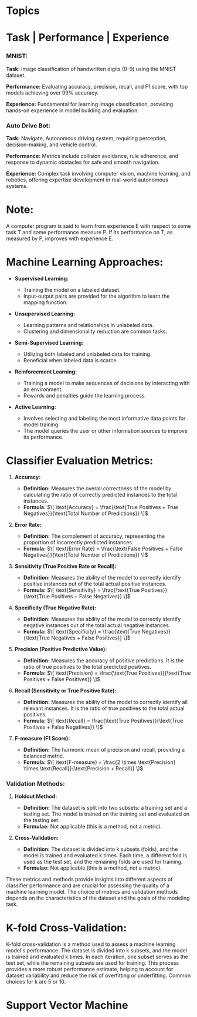 # Topics

# Task | Performance | Experience

### MNIST:
**Task:** Image classification of handwritten digits (0-9) using the MNIST dataset.

**Performance:** Evaluating accuracy, precision, recall, and F1 score, with top models achieving over 99% accuracy.

**Experience:** Fundamental for learning image classification, providing hands-on experience in model building and evaluation.

### Auto Drive Bot:
**Task:** Navigate, Autonomous driving system, requiring perception, decision-making, and vehicle control.

**Performance:** Metrics include collision avoidance, rule adherence, and response to dynamic obstacles for safe and smooth navigation.

**Experience:** Complex task involving computer vision, machine learning, and robotics, offering expertise development in real-world autonomous systems.

# Note:
A computer program is said to learn from experience E with respect to some task T and some performance measure P. If its performance on T, as measured by P, improves with experience E.

# Machine Learning Approaches:
- **Supervised Learning:**
  - Training the model on a labeled dataset.
  - Input-output pairs are provided for the algorithm to learn the mapping function.

- **Unsupervised Learning:**
  - Learning patterns and relationships in unlabeled data.
  - Clustering and dimensionality reduction are common tasks.

- **Semi-Supervised Learning:**
  - Utilizing both labeled and unlabeled data for training.
  - Beneficial when labeled data is scarce.
  
- **Reinforcement Learning:**
  - Training a model to make sequences of decisions by interacting with an environment.
  - Rewards and penalties guide the learning process.

- **Active Learning:**
  - Involves selecting and labeling the most informative data points for model training.
  - The model queries the user or other information sources to improve its performance.


# Classifier Evaluation Metrics:

1. **Accuracy:**
   - **Definition:** Measures the overall correctness of the model by calculating the ratio of correctly predicted instances to the total instances.
   - **Formula:**
     $\[
     \text{Accuracy} = \frac{\text{True Positives + True Negatives}}{\text{Total Number of Predictions}}
     \]$

2. **Error Rate:**
   - **Definition:** The complement of accuracy, representing the proportion of incorrectly predicted instances.
   - **Formula:**
     $\[
     \text{Error Rate} = \frac{\text{False Positives + False Negatives}}{\text{Total Number of Predictions}}
     \]$

3. **Sensitivity (True Positive Rate or Recall):**
   - **Definition:** Measures the ability of the model to correctly identify positive instances out of the total actual positive instances.
   - **Formula:**
     $\[
     \text{Sensitivity} = \frac{\text{True Positives}}{\text{True Positives + False Negatives}}
     \]$

4. **Specificity (True Negative Rate):**
   - **Definition:** Measures the ability of the model to correctly identify negative instances out of the total actual negative instances.
   - **Formula:**
     $\[
     \text{Specificity} = \frac{\text{True Negatives}}{\text{True Negatives + False Positives}}
     \]$

5. **Precision (Positive Predictive Value):**
   - **Definition:** Measures the accuracy of positive predictions. It is the ratio of true positives to the total predicted positives.
   - **Formula:**
     $\[
     \text{Precision} = \frac{\text{True Positives}}{\text{True Positives + False Positives}}
     \]$

6. **Recall (Sensitivity or True Positive Rate):**
   - **Definition:** Measures the ability of the model to correctly identify all relevant instances. It is the ratio of true positives to the total actual positives.
   - **Formula:**
     $\[
     \text{Recall} = \frac{\text{True Positives}}{\text{True Positives + False Negatives}}
     \]$

7. **F-measure (F1 Score):**
   - **Definition:** The harmonic mean of precision and recall, providing a balanced metric.
   - **Formula:**
     $\[
     \text{F-measure} = \frac{2 \times \text{Precision} \times \text{Recall}}{\text{Precision + Recall}}
     \]$

### Validation Methods:

1. **Holdout Method:**
   - **Definition:** The dataset is split into two subsets: a training set and a testing set. The model is trained on the training set and evaluated on the testing set.
   - **Formulae:** Not applicable (this is a method, not a metric).

2. **Cross-Validation:**
   - **Definition:** The dataset is divided into k subsets (folds), and the model is trained and evaluated k times. Each time, a different fold is used as the test set, and the remaining folds are used for training.
   - **Formulae:** Not applicable (this is a method, not a metric).

These metrics and methods provide insights into different aspects of classifier performance and are crucial for assessing the quality of a machine learning model. The choice of metrics and validation methods depends on the characteristics of the dataset and the goals of the modeling task.

# K-fold Cross-Validation:
K-fold cross-validation is a method used to assess a machine learning model's performance. The dataset is divided into k subsets, and the model is trained and evaluated k times. In each iteration, one subset serves as the test set, while the remaining subsets are used for training. This process provides a more robust performance estimate, helping to account for dataset variability and reduce the risk of overfitting or underfitting. Common choices for k are 5 or 10.

# Support Vector Machine
